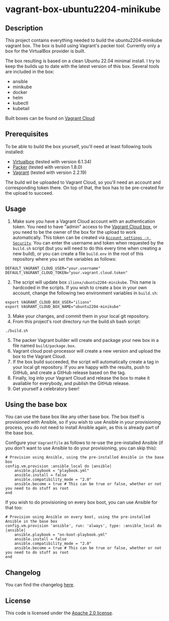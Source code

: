# vagrant-box-ubuntu2204-minikube
## Description
This project contains everything needed to build the ubuntu2204-minikube vagrant box. The box is build using Vagrant's packer tool. Currently only a box for the VirtualBox provider is built.

The box resulting is based on a clean Ubuntu 22.04 minimal install. I try to keep the builds up to date with the latest version of this box. Several tools are included in the box:
* ansible
* minikube
* docker
* helm
* kubectl
* kubetail

Built boxes can be found on [Vagrant Cloud](https://app.vagrantup.com/ilionx/boxes/ubuntu2204-minikube)

## Prerequisites
To be able to build the box yourself, you'll need at least following tools installed:

* [Virtualbox](https://www.virtualbox.org/) (tested with version 6.1.34)
* [Packer](https://www.packer.io/) (tested with version 1.8.0)
* [Vagrant](https://www.vagrantup.com/) (tested with version 2.2.19)

The build wil be uploaded to Vagrant Cloud, so you'll need an account and corresponding token there. On top of that, the box has to be pre-created for the upload to succeed.

## Usage
1. Make sure you have a Vagrant Cloud account with an authentication token. You need to have "admin" access to the [Vagrant Cloud box](https://app.vagrantup.com/ilionx/boxes/ubuntu2204-minikube), or you need to be the owner of the box for the upload to work automatically. This token can be created via [`Account settings -> Security`](https://app.vagrantup.com/settings/security). You can enter the username and token when requested by the `build.sh` script (but you will need to do this every time when creating a new build), or you can create a file `build.env` in the root of this repository where you set the variables as follows:

```
DEFAULT_VAGRANT_CLOUD_USER="your.username"
DEFAULT_VAGRANT_CLOUD_TOKEN="your.vagrant.cloud.token"
```

2. The script will update box `ilionx/ubuntu2204-minikube`. This name is hardcoded in the scripts. If you wish to create a box in your own account, change the following two environment variables in `build.sh`:

```
export VAGRANT_CLOUD_BOX_USER="ilionx"
export VAGRANT_CLOUD_BOX_NAME="ubuntu2204-minikube"
```

3. Make your changes, and commit them in your local git repository.
4. From this project's root directory run the build.sh bash script:
```
./build.sh
```
5. The packer Vagrant builder will create and package your new box in a file named `build/package.box`.
6. Vagrant cloud post-processor will create a new version and upload the box to the Vagrant Cloud.
7. If the box build succeeded, the script will automatically create a tag in your local git repository. If you are happy with the results, push to GitHub, and create a GitHub release based on the tag.
8. Finally, log into your Vagrant Cloud and release the box to make it available for everybody, and publish the GitHub release.
9. Get yourself a celebratory beer!

## Using the base box
You can use the base box like any other base box. The box itself is provisioned with Ansible, so if you wish to use Ansible in your provisioning process, you do not need to install Ansible again, as this is already part of the base box.

Configure your `Vagrantfile` as follows to re-use the pre-installed Ansible (if you don't want to use Ansible to do your provisioning, you can skip this):

```
# Provision using Ansible, using the pre-installed Ansible in the base box
config.vm.provision :ansible_local do |ansible|
    ansible.playbook = "playbook.yml"
    ansible.install = false
    ansible.compatibility_mode = "2.0"
    ansible.become = true # This can be true or false, whether or not you need to do stuff as root
end
```

If you wish to do provisioning on every box boot, you can use Ansible for that too:

```
# Provision using Ansible on every boot, using the pre-installed Ansible in the base box
config.vm.provision 'ansible', run: 'always', type: :ansible_local do |ansible|
    ansible.playbook = "on-boot-playbook.yml"
    ansible.install = false
    ansible.compatibility_mode = "2.0"
    ansible.become = true # This can be true or false, whether or not you need to do stuff as root
end
```

## Changelog
You can find the changelog [here](CHANGELOG.md).

## License
This code is licensed under the [Apache 2.0 license](LICENSE).